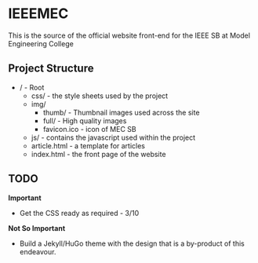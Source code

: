 # IEEEMEC
This is the source of the official website front-end for the IEEE SB at Model Engineering College

## Project Structure

* / - Root
  - css/ - the style sheets used by the project
  - img/
    - thumb/ - Thumbnail images used across the site
    - full/ - High quality images
    - favicon.ico - icon of MEC SB
  - js/ - contains the javascript used within the project
  - article.html - a template for articles
  - index.html - the front page of the website
  

## TODO

**Important**

* Get the CSS ready as required - 3/10


**Not So Important**

* Build a Jekyll/HuGo theme with the design that is a by-product of this endeavour.